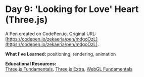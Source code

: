 # Day 9: 'Looking for Love' Heart (Three.js)

A Pen created on CodePen.io. Original URL: [https://codepen.io/zekaeria/pen/mdgoOzL](https://codepen.io/zekaeria/pen/mdgoOzL).

**What I've Learned:** positioning, rendering, animation

**Educational Resources:** \
[Three.js Fundamentals](https://sbcode.net/threejs/scene-camera-renderer/),
[Three.js Extra](https://www.creativebloq.com/how-to/get-started-with-webgl-using-threejs),
[WebGL Fundamentals](https://webglfundamentals.org/)
